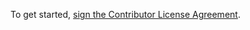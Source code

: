 To get started, <a href="https://www.clahub.com/agreements/evercam/evercam-devops">sign the Contributor License Agreement</a>.
